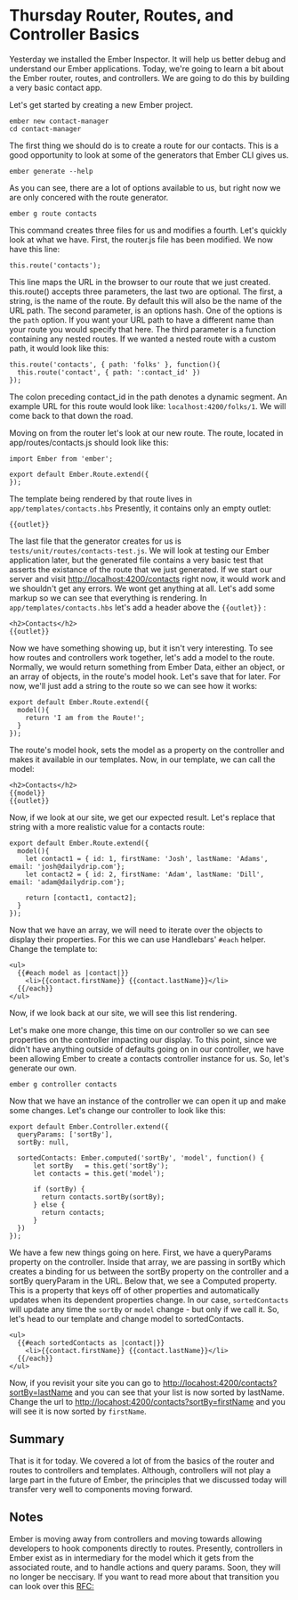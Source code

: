 # Thursday Router, Routes, and Controller Basics

Yesterday we installed the Ember Inspector. It will help us better debug and understand our Ember applications. Today, we're going to learn a bit about the Ember router, routes, and controllers. We are going to do this by building a very basic contact app.

Let's get started by creating a new Ember project.

    ember new contact-manager
    cd contact-manager

The first thing we should do is to create a route for our contacts. This is a good opportunity to look at some of the generators that Ember CLI gives us.

    ember generate --help

As you can see, there are a lot of options available to us, but right now we are only concered with the route generator.

    ember g route contacts

This command creates three files for us and modifies a fourth. Let's quickly look at what we have. First, the router.js file has been modified. We now have this line:

    this.route('contacts');

This line maps the URL in the browser to our route that we just created. this.route() accepts three parameters, the last two are optional. The first, a string, is the name of the route. By default this will also be the name of the URL path. The second parameter, is an options hash. One of the options is the `path` option. If you want your URL path to have a different name than your route you would specify that here. The third parameter is a function containing any nested routes. If we wanted a nested route with a custom path, it would look like this:

    this.route('contacts', { path: 'folks' }, function(){
      this.route('contact', { path: ':contact_id' })
    });

The colon preceding contact_id in the path denotes a dynamic segment. An example URL for this route would look like: `localhost:4200/folks/1`. We will come back to that down the road.

Moving on from the router let's look at our new route. The route, located in app/routes/contacts.js should look like this:

    import Ember from 'ember';

    export default Ember.Route.extend({
    });

The template being rendered by that route lives in `app/templates/contacts.hbs` Presently, it contains only an empty outlet:

    {{outlet}}

The last file that the generator creates for us is `tests/unit/routes/contacts-test.js`. We will look at testing our Ember application later, but the generated file contains a very basic test that asserts the existance of the route that we just generated. If we start our server and visit [http://localhost:4200/contacts](http://localhost:4200/contacts) right now, it would work and we shouldn't get any errors. We wont get anything at all. Let's add some markup so we can see that everything is rendering. In `app/templates/contacts.hbs` let's add a header above the `{{outlet}}` :

    <h2>Contacts</h2>
    {{outlet}}

Now we have something showing up, but it isn't very interesting. To see how routes and controllers work together, let's add a model to the route. Normally, we would return something from Ember Data, either an object, or an array of objects, in the route's model hook. Let's save that for later. For now, we'll just add a string to the route so we can see how it works:

    export default Ember.Route.extend({
      model(){
        return 'I am from the Route!';
      }
    });

The route's model hook, sets the model as a property on the controller and makes it available in our templates. Now, in our template, we can call the model:

    <h2>Contacts</h2>
    {{model}}
    {{outlet}}

Now, if we look at our site, we get our expected result. Let's replace that string with a more realistic value for a contacts route:


    export default Ember.Route.extend({
      model(){
        let contact1 = { id: 1, firstName: 'Josh', lastName: 'Adams', email: 'josh@dailydrip.com'};
        let contact2 = { id: 2, firstName: 'Adam', lastName: 'Dill', email: 'adam@dailydrip.com'};

        return [contact1, contact2];
      }
    });

Now that we have an array, we will need to iterate over the objects to display their properties. For this we can use Handlebars' `#each` helper. Change the template to:

    <ul>
      {{#each model as |contact|}}
        <li>{{contact.firstName}} {{contact.lastName}}</li>
      {{/each}}
    </ul>

Now, if we look back at our site, we will see this list rendering.

Let's make one more change, this time on our controller so we can see properties on the controller impacting our display. To this point, since we didn't have anything outside of defaults going on in our controller, we have been allowing Ember to create a contacts controller instance for us. So, let's generate our own.

    ember g controller contacts

Now that we have an instance of the controller we can open it up and make some changes. Let's change our controller to look like this:

    export default Ember.Controller.extend({
      queryParams: ['sortBy'],
      sortBy: null,

      sortedContacts: Ember.computed('sortBy', 'model', function() {
          let sortBy   = this.get('sortBy');
          let contacts = this.get('model');

          if (sortBy) {
            return contacts.sortBy(sortBy);
          } else {
            return contacts;
          }
      })
    });

We have a few new things going on here. First, we have a queryParams property on the controller. Inside that array, we are passing in sortBy which creates a binding for us between the sortBy property on the controller and a sortBy queryParam in the URL. Below that, we see a Computed property. This is a property that keys off of other properties and automatically updates when its dependent properties change. In our case, `sortedContacts` will update any time the `sortBy` or `model` change - but only if we call it. So, let's head to our template and change model to sortedContacts.

    <ul>
      {{#each sortedContacts as |contact|}}
        <li>{{contact.firstName}} {{contact.lastName}}</li>
      {{/each}}
    </ul>

Now, if you revisit your site you can go to [http://locahost:4200/contacts?sortBy=lastName](http://localhost:4200/contacts?sortBy=lastName) and you can see that your list is now sorted by lastName. Change the url to [http://locahost:4200/contacts?sortBy=firstName](http://localhost:4200/contacts?sortBy=firstName) and you will see it is now sorted by `firstName`.

## Summary

That is it for today. We covered a lot of from the basics of the router and routes to controllers and templates. Although, controllers will not play a large part in the future of Ember, the principles that we discussed today will transfer very well to components moving forward.

## Notes

Ember is moving away from controllers and moving towards allowing developers to hook components directly to routes. Presently, controllers in Ember exist as in intermediary for the model which it gets from the associated route, and to handle actions and query params. Soon, they will no longer be neccisary. If you want to read more about that transition you can look over this [RFC:](https://github.com/ef4/rfcs/blob/routeable-components/active/0000-routeable-components.md)
